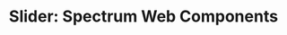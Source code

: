 ---
layout: examples.njk
title: 'Slider: Spectrum Web Components'
displayName: Slider
componentName: slider
tags:
  - component-examples
---